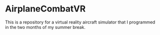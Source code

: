 # AirplaneCombatVR
This is a repository for a virtual reality aircraft simulator that I programmed in the two months of my summer break.


